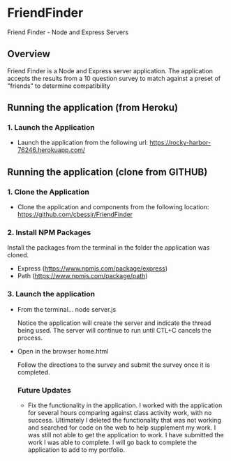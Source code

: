 # FriendFinder
Friend Finder - Node and Express Servers


## Overview
Friend Finder is a Node and Express server application. The application accepts the results from a 10 question survey to match against a preset of "friends" to determine compatibility


## Running the application (from Heroku)
### 1. Launch the Application

- Launch the application from the following url: https://rocky-harbor-76246.herokuapp.com/



## Running the application (clone from GITHUB)

### 1. Clone the Application

- Clone the application and components from the following location: https://github.com/cbessjr/FriendFinder


### 2. Install NPM Packages

  Install the packages from the terminal in the folder the application was cloned.

- Express (https://www.npmjs.com/package/express)
- Path (https://www.npmjs.com/package/path)


### 3. Launch the application

- From the terminal... node server.js

    Notice the application will create the server and indicate the thread being used. The server will continue to run until CTL+C cancels the process.

- Open in the browser home.html

    Follow the directions to the survey and submit the survey once it is completed.
  

  
  ### Future Updates
  
  - Fix the functionality in the application. I worked with the application for several hours comparing against class activity work, with no success. Ultimately I deleted the functionality that was not working and searched for code on the web to help supplement my work. I was still not able to get the application to work. I have submitted the work I was able to complete. I will go back to complete the application to add to my portfolio.
  
